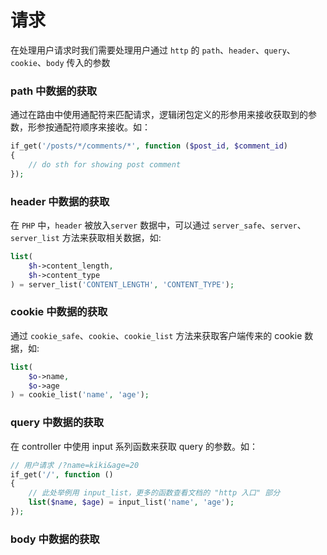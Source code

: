 # 请求

在处理用户请求时我们需要处理用户通过 `http` 的 `path`、`header`、`query`、`cookie`、`body` 传入的参数

### path 中数据的获取

通过在路由中使用通配符来匹配请求，逻辑闭包定义的形参用来接收获取到的参数，形参按通配符顺序来接收。如：
```php
if_get('/posts/*/comments/*', function ($post_id, $comment_id)
{
    // do sth for showing post comment
});
```

### header 中数据的获取
在 `PHP` 中，`header` 被放入`server` 数据中，可以通过 `server_safe`、`server`、`server_list` 方法来获取相关数据，如:
```php
list(
    $h->content_length,
    $h->content_type
) = server_list('CONTENT_LENGTH', 'CONTENT_TYPE');
```

### cookie 中数据的获取
通过 `cookie_safe`、`cookie`、`cookie_list` 方法来获取客户端传来的 cookie 数据，如:
```php
list(
    $o->name,
    $o->age
) = cookie_list('name', 'age');
```

### query 中数据的获取

在 controller 中使用 input 系列函数来获取 query 的参数。如：
```php
// 用户请求 /?name=kiki&age=20
if_get('/', function ()
{
    // 此处举例用 input_list，更多的函数查看文档的 "http 入口" 部分
    list($name, $age) = input_list('name', 'age');
});
```

### body 中数据的获取

